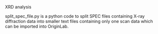 XRD analysis

split_spec_file.py is a python code to split SPEC files containing X-ray diffraction data into smaller text files containing only one scan data which can be imported into OriginLab.
